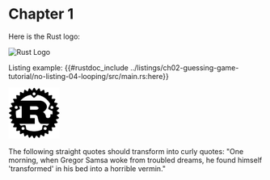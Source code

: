 # Chapter 1

Here is the Rust logo:

![Rust Logo](rust-logo.png)

Listing example:
{{#rustdoc_include ../listings/ch02-guessing-game-tutorial/no-listing-04-looping/src/main.rs:here}}

<img alt="Rust Logo in html" src="rust-logo.svg" class="center" style="width: 20%;" />

The following straight quotes should transform into curly quotes:
"One morning, when Gregor Samsa woke from troubled dreams, he found himself 'transformed' in his bed into a horrible vermin."

